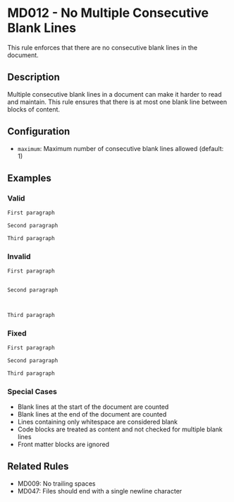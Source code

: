 # MD012 - No Multiple Consecutive Blank Lines

This rule enforces that there are no consecutive blank lines in the document.

## Description

Multiple consecutive blank lines in a document can make it harder to read and maintain. This rule ensures that there is at most one blank line between blocks of content.

## Configuration

- `maximum`: Maximum number of consecutive blank lines allowed (default: 1)

## Examples

### Valid

```markdown
First paragraph

Second paragraph

Third paragraph
```

### Invalid

```markdown
First paragraph


Second paragraph



Third paragraph
```

### Fixed

```markdown
First paragraph

Second paragraph

Third paragraph
```

### Special Cases

- Blank lines at the start of the document are counted
- Blank lines at the end of the document are counted
- Lines containing only whitespace are considered blank
- Code blocks are treated as content and not checked for multiple blank lines
- Front matter blocks are ignored

## Related Rules

- MD009: No trailing spaces
- MD047: Files should end with a single newline character
